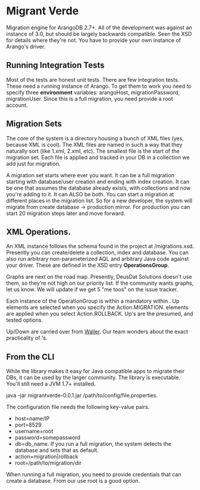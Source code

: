 # Migrant Verde
Migration engine for ArangoDB 2.7+. All of the development was against an instance of 3.0, but should be largely 
backwards compatible. Seen the XSD for details where they're not. You have to provide your own instance of Arango's
driver.

## Running Integration Tests
Most of the tests are honest unit tests. There are few integration tests. These need a running instance of Arango.
To get them to work you need to specify three **environment** variables: arangoHost, migrationPassword, migrationUser.
Since this is a full migration, you need provide a root account. 

## Migration Sets
The core of the system is a directory housing a bunch of XML files (yes, because XML is cool). The
XML files are named in such a way that they naturally sort (like 1.xml, 2.xml, etc). The smallest 
file is the start of the migration set. Each file is applied and tracked in your DB in a collection we add just for 
migration. 

A migration set starts where ever you want. It can be a full migration starting with database/user
creation and ending with index creation. It can be one that assumes the database already exists, with
collections and now you're adding to it. It can ALSO be both. You can start a migration at different
places in the migration list. So for a new developer, the system will migrate from create database -> production mirror.
For production you can start 20 migration steps later and move forward.

## XML Operations.
An XML instance follows the schema found in the project at /migrations.xsd. Presently you can create/delete a 
collection, index and database. You can also run arbitrary non-parameterized AQL and arbitrary Java code against your 
driver. These are defined in the XSD entry **OperationsGroup**. 

Graphs are next on the road map. Presently, DeusDat Solutions doesn't use them, so they're not high on our priority 
list. If the community wants graphs, let us know. We will update if we get 5 "me toos" on the issue tracker.

Each instance of the OperationGroup is within a mandatory <up> within <migration>. Up elements are selected when you 
specify the Action.MIGRATION. <down> elements are applied when you select Action.ROLLBACK. Up's are the presumed, and 
tested options.

Up/Down are carried over from [Waller](https://github.com/deusdat/waller). Our team wonders about the exact practicality
 of <down>'s. 

## From the CLI
While the library makes it easy for Java compatible apps to migrate their DBs, it can be used by the larger community. 
The library is executable. You'll still need a JVM 1.7+ installed.

java -jar migrantverde-0.0.1.jar /path/to/config/file.properties.

The configuration file needs the following key-value pairs.

* host=name/IP
* port=8529
* username=root
* password=somepassword
* db=db_name. If you run a full migration, the system detects the database and sets that as default.
* action=migration|rollback
* root=/path/to/migration/dir

When running a full migration, you need to provide credentials that can create a database. From our use root is a good
option. 